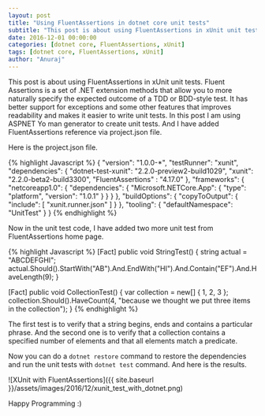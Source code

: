 ```yaml
---
layout: post
title: "Using FluentAssertions in dotnet core unit tests"
subtitle: "This post is about using FluentAssertions in xUnit unit tests. Fluent Assertions is a set of .NET extension methods that allow you to more naturally specify the expected outcome of a TDD or BDD-style test. It has better support for exceptions and some other features that improves readability and makes it easier to write unit tests."
date: 2016-12-01 00:00:00
categories: [dotnet core, FluentAssertions, xUnit]
tags: [dotnet core, FluentAssertions, xUnit]
author: "Anuraj"
---
```

This post is about using FluentAssertions in xUnit unit tests. Fluent Assertions is a set of .NET extension methods that allow you to more naturally specify the expected outcome of a TDD or BDD-style test. It has better support for exceptions and some other features that improves readability and makes it easier to write unit tests. In this post I am using ASPNET Yo man generator to create unit tests. And I have added FluentAssertions reference via project.json file.

Here is the project.json file.

{% highlight Javascript %}
{
    "version": "1.0.0-*",
    "testRunner": "xunit",
    "dependencies": {
        "dotnet-test-xunit": "2.2.0-preview2-build1029",
        "xunit": "2.2.0-beta2-build3300",
        "FluentAssertions" : "4.17.0"
    },
    "frameworks": {
        "netcoreapp1.0": {
            "dependencies": {
                "Microsoft.NETCore.App": {
                    "type": "platform",
                    "version": "1.0.1"
                }
            }
        }
    },
    "buildOptions": {
        "copyToOutput": {
            "include": [ "xunit.runner.json" ]
        }
    },
    "tooling": {
        "defaultNamespace": "UnitTest"
    }
}
{% endhighlight %}

Now in the unit test code, I have added two more unit test from FluentAssertions home page.

{% highlight Javascript %}
[Fact]
public void StringTest()
{
    string actual = "ABCDEFGHI";
    actual.Should().StartWith("AB").And.EndWith("HI").And.Contain("EF").And.HaveLength(9);
}

[Fact]
public void CollectionTest()
{
    var collection = new[] { 1, 2, 3 };
    collection.Should().HaveCount(4, "because we thought we put three items in the collection");
}
{% endhighlight %}

The first test is to verify that a string begins, ends and contains a particular phrase. And the second one is to verify that a collection contains a specified number of elements and that all elements match a predicate.

Now you can do a `dotnet restore` command to restore the dependencies and run the unit tests with `dotnet test` command. And here is the results.

![XUnit with FluentAssertions]({{ site.baseurl }}/assets/images/2016/12/xunit_test_with_dotnet.png)

Happy Programming :)